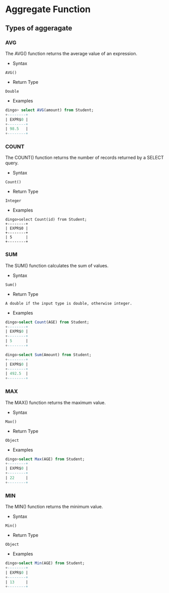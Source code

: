 # Aggregate Function

## Types of aggeragate

### AVG

The AVG() function returns the average value of an expression.

- Syntax

```
AVG()
```

- Return Type

```
Double
```

- Examples

```sql
dingo> select AVG(amount) from Student;
+--------+
| EXPR$0 |
+--------+
| 98.5   |
+--------+
```

### COUNT

 The COUNT() function returns the number of records returned by a SELECT query.

- Syntax

```
Count()
```

- Return Type

```
Integer
```

- Examples

```
dingo>select Count(id) from Student;
+--------+
| EXPR$0 |
+--------+
| 5      |
+--------+
```

### SUM

The SUM() function calculates the sum of values.

- Syntax

```
Sum()
```

- Return Type

```
A double if the input type is double, otherwise integer.
```

- Examples

```sql
dingo>select Count(AGE) from Student;
+--------+
| EXPR$0 |
+--------+
| 5      |
+--------+

dingo>select Sum(Amount) from Student;
+--------+
| EXPR$0 |
+--------+
| 492.5  |
+--------+
```

### MAX

The MAX() function returns the maximum value.

- Syntax

```
Max()
```

- Return Type
   
```
Object
```

- Examples

```sql
dingo>select Max(AGE) from Student;
+--------+
| EXPR$0 |
+--------+
| 22     |
+--------+
```

### MIN

The MIN() function returns the minimum value.

- Syntax

```
Min()
```

- Return Type

```
Object
```

- Examples
   
```sql
dingo>select Min(AGE) from Student;
+--------+
| EXPR$0 |
+--------+
| 13     |
+--------+
```